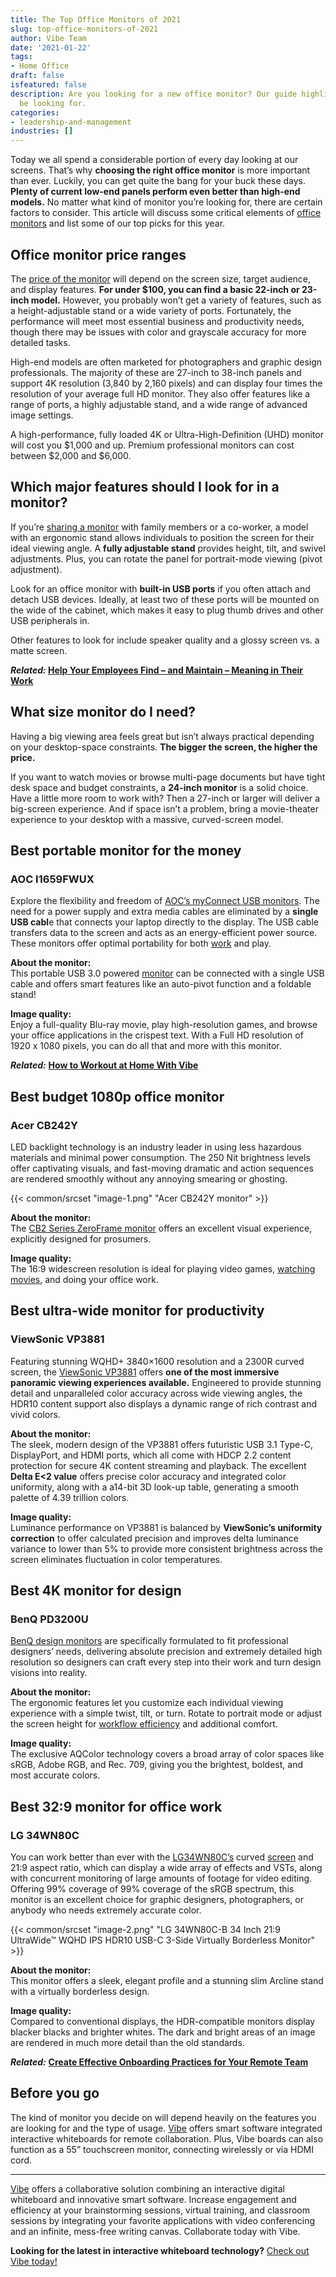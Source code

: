 ```yaml
---
title: The Top Office Monitors of 2021
slug: top-office-monitors-of-2021
author: Vibe Team
date: '2021-01-22'
tags:
- Home Office
draft: false
isfeatured: false
description: Are you looking for a new office monitor? Our guide highlights the price ranges, features, and monitors you should
  be looking for.
categories:
- leadership-and-management
industries: []
---
```


Today we all spend a considerable portion of every day looking at our screens. That’s why **choosing the right office monitor** is more important than ever. Luckily, you can get quite the bang for your buck these days. **Plenty of current low-end panels perform even better than high-end models.** No matter what kind of monitor you’re looking for, there are certain factors to consider. This article will discuss some critical elements of [office monitors](https://www.displayninja.com/best-monitor-for-office-work/) and list some of our top picks for this year.

## Office monitor price ranges

The [price of the monitor](https://uk.pcmag.com/monitors/9527/the-best-computer-monitors) will depend on the screen size, target audience, and display features. **For under $100, you can find a basic 22-inch or 23-inch model.** However, you probably won’t get a variety of features, such as a height-adjustable stand or a wide variety of ports. Fortunately, the performance will meet most essential business and productivity needs, though there may be issues with color and grayscale accuracy for more detailed tasks.

High-end models are often marketed for photographers and graphic design professionals. The majority of these are 27-inch to 38-inch panels and support 4K resolution (3,840 by 2,160 pixels) and can display four times the resolution of your average full HD monitor. They also offer features like a range of ports, a highly adjustable stand, and a wide range of advanced image settings.

A high-performance, fully loaded 4K or Ultra-High-Definition (UHD) monitor will cost you $1,000 and up. Premium professional monitors can cost between $2,000 and $6,000.

## Which major features should I look for in a monitor?

If you’re [sharing a monitor](https://vibe.us/blog/the-technical-tools-that-have-made-education-possible-during-the-pandemic/) with family members or a co-worker, a model with an ergonomic stand allows individuals to position the screen for their ideal viewing angle. A **fully adjustable stand** provides height, tilt, and swivel adjustments. Plus, you can rotate the panel for portrait-mode viewing (pivot adjustment).

Look for an office monitor with **built-in USB ports** if you often attach and detach USB devices. Ideally, at least two of these ports will be mounted on the wide of the cabinet, which makes it easy to plug thumb drives and other USB peripherals in.

Other features to look for include speaker quality and a glossy screen vs. a matte screen.

***Related:* [Help Your Employees Find – and Maintain – Meaning in Their Work](https://vibe.us/blog/help-your-employees-find-and-maintain-meaning-in-their-work/)**

## What size monitor do I need?

Having a big viewing area feels great but isn’t always practical depending on your desktop-space constraints. **The bigger the screen, the higher the price.**

If you want to watch movies or browse multi-page documents but have tight desk space and budget constraints, a **24-inch monitor** is a solid choice. Have a little more room to work with? Then a 27-inch or larger will deliver a big-screen experience. And if space isn’t a problem, bring a movie-theater experience to your desktop with a massive, curved-screen model.

## Best portable monitor for the money

### AOC I1659FWUX

Explore the flexibility and freedom of [AOC’s myConnect USB monitors](https://eu.aoc.com/en/monitors/i1659fwux). The need for a power supply and extra media cables are eliminated by a **single USB cabl**e that connects your laptop directly to the display. The USB cable transfers data to the screen and acts as an energy-efficient power source. These monitors offer optimal portability for both [work](https://vibe.us/lp/scenario-meeting/) and play.

**About the monitor:**  
This portable USB 3.0 powered [monitor](https://vibe.us/blog/7-reasons-to-invest-in-dual-monitors/) can be connected with a single USB cable and offers smart features like an auto-pivot function and a foldable stand!

**Image quality:**  
Enjoy a full-quality Blu-ray movie, play high-resolution games, and browse your office applications in the crispest text. With a Full HD resolution of 1920 x 1080 pixels, you can do all that and more with this monitor.

***Related:*** **[How to Workout at Home With Vibe](https://vibe.us/blog/how-to-workout-with-vibe/)**

## Best budget 1080p office monitor

### Acer CB242Y

LED backlight technology is an industry leader in using less hazardous materials and minimal power consumption. The 250 Nit brightness levels offer captivating visuals, and fast-moving dramatic and action sequences are rendered smoothly without any annoying smearing or ghosting.

{{< common/srcset "image-1.png" "Acer CB242Y monitor" >}}

**About the monitor:**  
The [CB2 Series ZeroFrame monitor](https://www.acer.com/ac/en/GB/content/model/UM.QB2EE.001) offers an excellent visual experience, explicitly designed for prosumers.

**Image quality:**  
The 16:9 widescreen resolution is ideal for playing video games, [watching movies](https://vibe.us/lp/scenario-entertainment/), and doing your office work.

## Best ultra-wide monitor for productivity

### ViewSonic VP3881

Featuring stunning WQHD+ 3840×1600 resolution and a 2300R curved screen, the [ViewSonic VP3881](https://www.viewsonic.com/uk/products/lcd/VP3881) offers **one of the most immersive panoramic viewing experiences available.** Engineered to provide stunning detail and unparalleled color accuracy across wide viewing angles, the HDR10 content support also displays a dynamic range of rich contrast and vivid colors.

**About the monitor:**  
The sleek, modern design of the VP3881 offers futuristic USB 3.1 Type-C, DisplayPort, and HDMI ports, which all come with HDCP 2.2 content protection for secure 4K content streaming and playback. The excellent **Delta E<2 value** offers precise color accuracy and integrated color uniformity, along with a a14-bit 3D look-up table, generating a smooth palette of 4.39 trillion colors.

**Image quality:**  
Luminance performance on VP3881 is balanced by **ViewSonic’s uniformity correction** to offer calculated precision and improves delta luminance variance to lower than 5% to provide more consistent brightness across the screen eliminates fluctuation in color temperatures.

## Best 4K monitor for design

### BenQ PD3200U

[BenQ design monitors](https://www.benq.eu/en-eu/monitor/designer/pd3200u.html) are specifically formulated to fit professional designers’ needs, delivering absolute precision and extremely detailed high resolution so designers can craft every step into their work and turn design visions into reality.

**About the monitor:**  
The ergonomic features let you customize each individual viewing experience with a simple twist, tilt, or turn. Rotate to portrait mode or adjust the screen height for [workflow efficiency](https://vibe.us/blog/how-to-design-a-remote-first-workplace/) and additional comfort.

**Image quality:**  
The exclusive AQColor technology covers a broad array of color spaces like sRGB, Adobe RGB, and Rec. 709, giving you the brightest, boldest, and most accurate colors.

## Best 32:9 monitor for office work

### LG 34WN80C

You can work better than ever with the [LG34WN80C’s](https://www.lg.com/us/monitors/lg-34wn80c-b-ultrawide-monitor) curved [screen](https://vibe.us/blog/how-do-touch-screen-devices-work/) and 21:9 aspect ratio, which can display a wide array of effects and VSTs, along with concurrent monitoring of large amounts of footage for video editing. Offering 99% coverage of 99% coverage of the sRGB spectrum, this monitor is an excellent choice for graphic designers, photographers, or anybody who needs extremely accurate color.

{{< common/srcset "image-2.png" "LG 34WN80C-B 34 Inch 21:9 UltraWide™ WQHD IPS HDR10 USB-C 3-Side Virtually Borderless Monitor" >}}

**About the monitor:**  
This monitor offers a sleek, elegant profile and a stunning slim Arcline stand with a virtually borderless design.

**Image quality:**  
Compared to conventional displays, the HDR-compatible monitors display blacker blacks and brighter whites. The dark and bright areas of an image are rendered in much more detail than the old standards.

***Related:*** **[Create Effective Onboarding Practices for Your Remote Team](https://vibe.us/blog/create-effective-onboarding-practices-for-your-remote-team/)**

## Before you go

The kind of monitor you decide on will depend heavily on the features you are looking for and the type of usage. [Vibe](https://vibe.us/) offers smart software integrated interactive whiteboards for remote collaboration. Plus, Vibe boards can also function as a 55” touchscreen monitor, connecting wirelessly or via HDMI cord.



---

[Vibe](https://vibe.us/) offers a collaborative solution combining an interactive digital whiteboard and innovative smart software. Increase engagement and efficiency at your brainstorming sessions, virtual training, and classroom sessions by integrating your favorite applications with video conferencing and an infinite, mess-free writing canvas. Collaborate today with Vibe.

**Looking for the latest in interactive whiteboard technology?** [Check out Vibe today!](https://vibe.us/order/)

